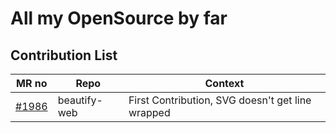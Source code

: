 # All my OpenSource by far

## Contribution List

| MR no | Repo | Context |
| ------ | ------ | ------ |
| <a href="https://github.com/beautify-web/js-beautify/issues/1986" target="_blank">#1986</a> | beautify-web |First Contribution, SVG doesn't get line wrapped | 
